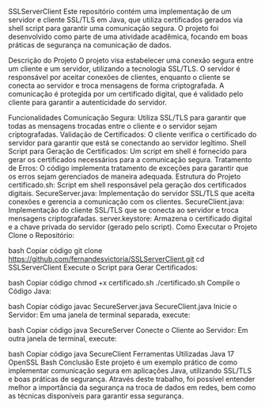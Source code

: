 SSLServerClient
Este repositório contém uma implementação de um servidor e cliente SSL/TLS em Java, que utiliza certificados gerados via shell script para garantir uma comunicação segura. O projeto foi desenvolvido como parte de uma atividade acadêmica, focando em boas práticas de segurança na comunicação de dados.

Descrição do Projeto
O projeto visa estabelecer uma conexão segura entre um cliente e um servidor, utilizando a tecnologia SSL/TLS. O servidor é responsável por aceitar conexões de clientes, enquanto o cliente se conecta ao servidor e troca mensagens de forma criptografada. A comunicação é protegida por um certificado digital, que é validado pelo cliente para garantir a autenticidade do servidor.

Funcionalidades
Comunicação Segura: Utiliza SSL/TLS para garantir que todas as mensagens trocadas entre o cliente e o servidor sejam criptografadas.
Validação de Certificados: O cliente verifica o certificado do servidor para garantir que está se conectando ao servidor legítimo.
Shell Script para Geração de Certificados: Um script em shell é fornecido para gerar os certificados necessários para a comunicação segura.
Tratamento de Erros: O código implementa tratamento de exceções para garantir que os erros sejam gerenciados de maneira adequada.
Estrutura do Projeto
certificado.sh: Script em shell responsável pela geração dos certificados digitais.
SecureServer.java: Implementação do servidor SSL/TLS que aceita conexões e gerencia a comunicação com os clientes.
SecureClient.java: Implementação do cliente SSL/TLS que se conecta ao servidor e troca mensagens criptografadas.
server.keystore: Armazena o certificado digital e a chave privada do servidor (gerado pelo script).
Como Executar o Projeto
Clone o Repositório:

bash
Copiar código
git clone https://github.com/fernandesvictoria/SSLServerClient.git
cd SSLServerClient
Execute o Script para Gerar Certificados:

bash
Copiar código
chmod +x certificado.sh
./certificado.sh
Compile o Código Java:

bash
Copiar código
javac SecureServer.java SecureClient.java
Inicie o Servidor: Em uma janela de terminal separada, execute:

bash
Copiar código
java SecureServer
Conecte o Cliente ao Servidor: Em outra janela de terminal, execute:

bash
Copiar código
java SecureClient
Ferramentas Utilizadas
Java 17
OpenSSL
Bash
Conclusão
Este projeto é um exemplo prático de como implementar comunicação segura em aplicações Java, utilizando SSL/TLS e boas práticas de segurança. Através deste trabalho, foi possível entender melhor a importância da segurança na troca de dados em redes, bem como as técnicas disponíveis para garantir essa segurança.

